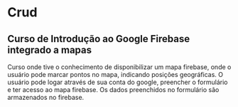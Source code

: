 # Crud
## Curso de Introdução ao Google Firebase integrado a mapas ##

Curso onde tive o conhecimento de disponibilizar um mapa firebase, onde o usuário pode marcar pontos no mapa, indicando posições geográficas. O usuário pode logar através de sua conta do google, preencher o formulário e ter acesso ao mapa firebase. Os dados preenchidos no formulário são armazenados no firebase. 
